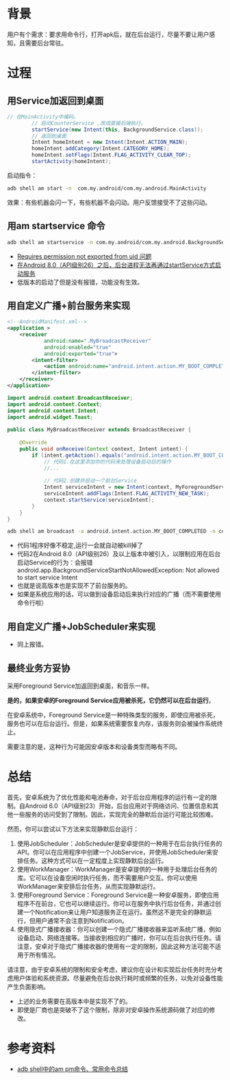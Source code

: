 # 背景
用户有个需求：要求用命令行，打开apk后，就在后台运行，尽量不要让用户感知，且需要后台常驻。

# 过程
## 用Service加返回到桌面
```java
// 在MainActivity中编码。
        // 启动CounterService ,改成直接后端执行。
        startService(new Intent(this, BackgroundService.class));
        // 返回到桌面
        Intent homeIntent = new Intent(Intent.ACTION_MAIN);
        homeIntent.addCategory(Intent.CATEGORY_HOME);
        homeIntent.setFlags(Intent.FLAG_ACTIVITY_CLEAR_TOP);
        startActivity(homeIntent);
```
启动指令：
```bash
adb shell am start -n  com.my.android/com.my.android.MainActivity
```
效果：有些机器会闪一下，有些机器不会闪动。用户反馈接受不了这些闪动。

## 用am startservice 命令
```bash
adb shell am startservice -n com.my.android/com.my.android.BackgroundService
```
- [Requires permission not exported from uid 问题](https://blog.csdn.net/niuyong_10086/article/details/49075351)
- [在Android 8.0（API级别26）之后，后台进程无法再通过startService方式启动服务](https://developer.android.google.cn/about/versions/oreo/background?hl=zh-cn)
- 低版本的启动了但是没有报错，功能没有生效。

## 用自定义广播+前台服务来实现
```xml
<!--AndroidManifest.xml-->
<application >
    <receiver
            android:name=".MyBroadcastReceiver"
            android:enabled="true"
            android:exported="true">
        <intent-filter>
            <action android:name="android.intent.action.MY_BOOT_COMPLETED" />
        </intent-filter>
    </receiver>
</application>
```
```java
import android.content.BroadcastReceiver;  
import android.content.Context;  
import android.content.Intent;  
import android.widget.Toast;  
  
public class MyBroadcastReceiver extends BroadcastReceiver {  
  
    @Override  
    public void onReceive(Context context, Intent intent) {  
        if (intent.getAction().equals("android.intent.action.MY_BOOT_COMPLETED")) {
            // 代码1.在这里添加你的代码来处理设备启动后的操作  
            //...
            
            // 代码2.创建并启动一个前台Service  
            Intent serviceIntent = new Intent(context, MyForegroundService.class);
            serviceIntent.addFlags(Intent.FLAG_ACTIVITY_NEW_TASK);
            context.startService(serviceIntent);
        }  
    }  
}
```
```bash
adb shell am broadcast -a android.intent.action.MY_BOOT_COMPLETED -n com.puhua.android/com.puhua.android.MyBroadcastReceiver &
```
- 代码1程序好像不稳定,运行一会就自动被kill掉了
- 代码2在Android 8.0（API级别26）及以上版本中被引入，以限制应用在后台启动Service的行为：会报错 android.app.BackgroundServiceStartNotAllowedException: Not allowed to start service Intent
- 也就是说高版本也是实现不了前台服务的。
- 如果是系统应用的话，可以做到设备启动后来执行对应的广播（而不需要使用命令行啦）

## 用自定义广播+JobScheduler来实现
- 同上报错。

## 最终业务方妥协
采用Foreground Service加返回到桌面，和音乐一样。

**是的，如果安卓的Foreground Service应用被杀死，它仍然可以在后台运行**。

在安卓系统中，Foreground Service是一种特殊类型的服务，即使应用被杀死，服务也可以在后台运行。但是，如果系统需要恢复内存，该服务则会被操作系统终止。

需要注意的是，这种行为可能因安卓版本和设备类型而略有不同。

# 总结

首先，安卓系统为了优化性能和电池寿命，对于后台应用程序的运行有一定的限制。自Android 6.0（API级别23）开始，后台应用对于网络访问、位置信息和其他一些服务的访问受到了限制。因此，实现完全的静默后台运行可能比较困难。

然而，你可以尝试以下方法来实现静默后台运行：

1. 使用JobScheduler：JobScheduler是安卓提供的一种用于在后台执行任务的API。你可以在应用程序中创建一个JobService，并使用JobScheduler来安排任务。这种方式可以在一定程度上实现静默后台运行。
2. 使用WorkManager：WorkManager是安卓提供的一种用于处理后台任务的库。它可以在设备空闲时执行任务，而不需要用户交互。你可以使用WorkManager来安排后台任务，从而实现静默运行。
3. 使用Foreground Service：Foreground Service是一种安卓服务，即使应用程序不在前台，它也可以继续运行。你可以在服务中执行后台任务，并通过创建一个Notification来让用户知道服务正在运行。虽然这不是完全的静默运行，但用户通常不会注意到Notification。
4. 使用隐式广播接收器：你可以创建一个隐式广播接收器来监听系统广播，例如设备启动、网络连接等。当接收到相应的广播时，你可以在后台执行任务。请注意，安卓对于隐式广播接收器的使用有一定的限制，因此这种方法可能不适用于所有情况。

请注意，由于安卓系统的限制和安全考虑，建议你在设计和实现后台任务时充分考虑用户体验和系统资源。尽量避免在后台执行耗时或频繁的任务，以免对设备性能产生负面影响。
- 上述的业务需要在高版本中是实现不了的。
- 即使是厂商也是突破不了这个限制，除非对安卓操作系统源码做了对应的修改。



# 参考资料
- [adb shell中的am pm命令、常用命令总结](https://blog.csdn.net/qq_43472877/article/details/116454039)

